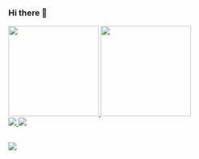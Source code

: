### Hi there 👋

<div>
  <a href="https://github.com/pvskp">
   <img height="180em" src="https://github-readme-stats.vercel.app/api?username=pvskp&count_private=true&show_icons=true&theme=gruvbox"/>
   <img height="180em" src="https://github-readme-stats.vercel.app/api/top-langs/?username=pvskp&layout=compact&theme=gruvbox"/>
</div>

<div>
   <a href="https://github.com/pvskp/Relogio-Pomodoro">
    <img src="https://github-readme-stats.vercel.app/api/pin/?username=pvskp&repo=Relogio-Pomodoro&theme=gruvbox"/>
   </a>
   <a href="">
    <img src="https://github-readme-stats.vercel.app/api/pin/?username=pvskp&repo=jacare_do_SUS&theme=gruvbox">
   </a>
</div>

##

<div>
  <a href="www.linkedin.com/in/paulo-vinícius-pinto-743735200" target="_blank" >
    <img src="https://img.shields.io/badge/LinkedIn-0077B5?style=for-the-badge&logo=linkedin&logoColor=white">
  </a>

</div>
